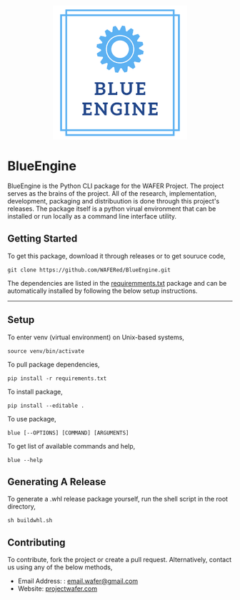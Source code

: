 <p align="center">
  <img width="300" height="300" src="https://raw.githubusercontent.com/WAFERed/BlueEngine/main/.resources/BLUEENGINE.png">
</p>

# BlueEngine
BlueEngine is the Python CLI package for the WAFER Project. The project serves as the brains of the project. All of the research, implementation, development, packaging and distribuution is done through this project's releases. The package itself is a python virual environment that can be installed or run locally as a command line interface utility.

## Getting Started
To get this package, download it through releases or to get souruce code,
```console
git clone https://github.com/WAFERed/BlueEngine.git
```
The dependencies are listed in the [requiremments.txt](https://github.com/WAFERed/BlueEngine/blob/main/requirements.txt) package and can be automatically installed by following the below setup instructions.

<hr/>

## Setup
To enter venv (virtual environment) on Unix-based systems,
```console
source venv/bin/activate
```

To pull package dependencies,
```console
pip install -r requirements.txt
```

To install package,
```console
pip install --editable .
```

To use package,
```console
blue [--OPTIONS] [COMMAND] [ARGUMENTS]
```

To get list of available commands and help,
```console
blue --help
```

## Generating A Release
To generate a .whl release package yourself, run the shell script in the root directory,
```console
sh buildwhl.sh
```

## Contributing
To contribute, fork the project or create a pull request. Alternatively, contact us using any of the below methods,
- Email Address: : <a href = "mailto: email.wafer@gmail.com">email.wafer@gmail.com</a>
- Website: [projectwafer.com](https://www.projectwafer.com) 
